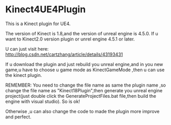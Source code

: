 # Kinect4UE4Plugin

   This is a Kinect plugin for UE4.

   The version of Kinect is 1.8,and the version of  unreal engine is 4.5.0.
   If u want to Kinect2.0 version plugin or unrel engine 4.5.1 or later.

   U can just visit here:
        http://blog.csdn.net/cartzhang/article/details/43193431

   If u download the plugin and just rebuild you unreal engine,and in you new game,u have to choose u game mode as 
KinectGameMode ,then u can use the kinect plugin.

REMEMBER:
    You need to change the file name as same the plugin name ,so change the file name as "Kinect18Plugin",then
generate you unreal engine project(just double click the GenerateProjectFiles.bat file,then build the engine with visual studio).
   So is ok!

   Otherwise ,u can also change the code to made the plugin more improve and perfect.

